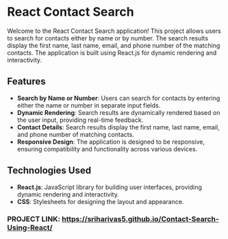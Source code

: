 # React Contact Search

Welcome to the React Contact Search application! This project allows users to search for contacts either by name or by number. The search results display the first name, last name, email, and phone number of the matching contacts. The application is built using React.js for dynamic rendering and interactivity.

## Features

- **Search by Name or Number**: Users can search for contacts by entering either the name or number in separate input fields.
- **Dynamic Rendering**: Search results are dynamically rendered based on the user input, providing real-time feedback.
- **Contact Details**: Search results display the first name, last name, email, and phone number of matching contacts.
- **Responsive Design**: The application is designed to be responsive, ensuring compatibility and functionality across various devices.

## Technologies Used

- **React.js**: JavaScript library for building user interfaces, providing dynamic rendering and interactivity.
- **CSS**: Stylesheets for designing the layout and appearance.
### PROJECT LINK: https://sriharivas5.github.io/Contact-Search-Using-React/
